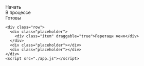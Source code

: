<!DOCTYPE html>
<html lang="en">

<head>
  <meta charset="UTF-8" />
  <meta name="viewport" content="width=device-width, initial-scale=1.0" />
  <link rel="stylesheet" href="styles.css" />
  <title>Drag & Drop | Проект 2</title>
</head>

<body>
  <div>
    <div class="row">
      <div class="col-header start">Начать</div>
      <div class="col-header progress">В процессе</div>
      <div class="col-header done">Готовы</div>
    </div>

    <div class="row">
      <div class="placeholder">
        <div class="item" draggable="true">Перетащи меня</div>
      </div>
      <div class="placeholder"></div>
      <div class="placeholder"></div>
    </div>
    <script src="./app.js"></script>
  </div>
</body>

</html>
